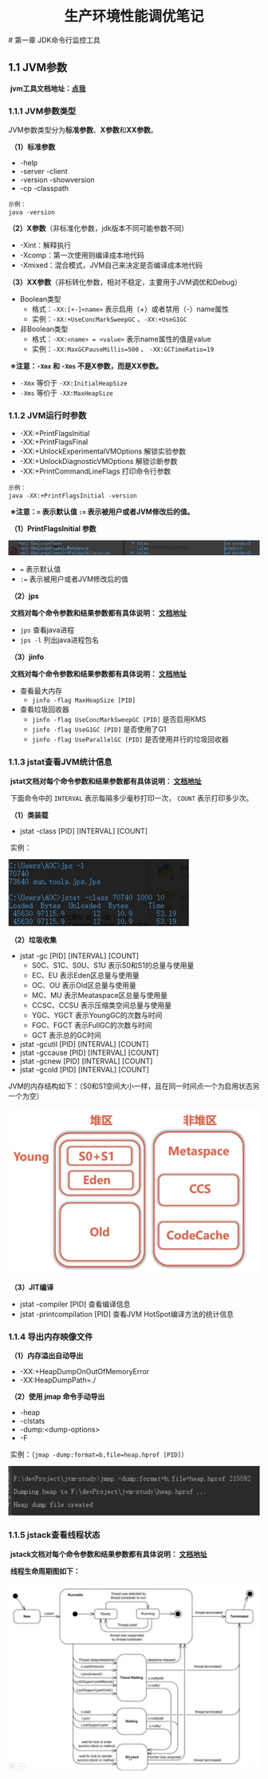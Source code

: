 <h1 style="font-weight:bold;"><center>生产环境性能调优笔记</center></h1>
# 第一章 JDK命令行监控工具

## 1.1 JVM参数

​		**jvm工具文档地址：[点我](https://docs.oracle.com/javase/8/docs/technotes/tools/unix/index.html)**

### 1.1.1 JVM参数类型

​		JVM参数类型分为**标准参数**、**X参数**和**XX参数**。

​		**（1）标准参数**

- -help
- -server -client
- -version -showversion
- -cp -classpath

````shell
示例：
java -version
````

​		**（2）X参数**（非标准化参数，jdk版本不同可能参数不同）

- -Xint：解释执行
- -Xcomp：第一次使用则编译成本地代码
- -Xmixed：混合模式，JVM自己来决定是否编译成本地代码

​		**（3）XX参数**（非标转化参数，相对不稳定，主要用于JVM调优和Debug）

- Boolean类型
  - 格式：`-XX:[+-]<name>` 表示启用（+）或者禁用（-）name属性
  - 实例：`-XX:+UseConcMarkSweepGC` 、`-XX:+UseG1GC`
- 非Boolean类型
  - 格式：`-XX:<name> = <value>` 表示name属性的值是value
  - 实例：`-XX:MaxGCPauseMillis=500` 、 `-XX:GCTimeRatio=19` 



​		**※注意：`-Xmx` 和 `-Xms` 不是X参数，而是XX参数。**

- `-Xmx` 等价于 `-XX:InitialHeapSize`
- `-Xms` 等价于 `-XX:MaxHeapSize`

### 1.1.2 JVM运行时参数

- -XX:+PrintFlagsInitial
- -XX:+PrintFlagsFinal
- -XX:+UnlockExperimentalVMOptions 解锁实验参数
- -XX:+UnlockDiagnosticVMOptions 解锁诊断参数
- -XX:+PrintCommandLineFlags 打印命令行参数

````shell
示例：
java -XX:+PrintFlagsInitial -version
````

​		**※注意：`=` 表示默认值 `:=` 表示被用户或者JVM修改后的值。**

​		**（1）PrintFlagsInitial 参数**

![image-20200213141336823](assets/image-20200213141336823.png)

- `=` 表示默认值
- `:=` 表示被用户或者JVM修改后的值

​		**（2）jps**

​		**文档对每个命令参数和结果参数都有具体说明： [文档地址](https://docs.oracle.com/javase/8/docs/technotes/tools/unix/jps.html#CHDCGECD)**

- `jps` 查看java进程
- `jps -l` 列出java进程包名

​		**（3）jinfo**

​		**文档对每个命令参数和结果参数都有具体说明： [文档地址](https://docs.oracle.com/javase/8/docs/technotes/tools/unix/jinfo.html#BCGEBFDD)**

- 查看最大内存
  - `jinfo -flag MaxHeapSize [PID]`
- 查看垃圾回收器
  - `jinfo -flag UseConcMarkSweepGC [PID]` 是否启用KMS
  - `jinfo -flag UseG1GC [PID]` 是否使用了G1
  - `jinfo -flag UseParallelGC [PID]` 是否使用并行的垃圾回收器

### 1.1.3 jstat查看JVM统计信息

​		**jstat文档对每个命令参数和结果参数都有具体说明： [文档地址](https://docs.oracle.com/javase/8/docs/technotes/tools/unix/jstat.html#BEHHGFAE)**

​		下面命令中的 `INTERVAL` 表示每隔多少毫秒打印一次， `COUNT` 表示打印多少次。

​		**（1）类装载**

- jstat -class [PID] [INTERVAL] [COUNT]

​		实例：

![image-20200214122723118](assets/image-20200214122723118.png)

​		**（2）垃圾收集**

- jstat -gc [PID] [INTERVAL] [COUNT]
  - S0C、S1C、S0U、S1U 表示S0和S1的总量与使用量
  - EC、EU 表示Eden区总量与使用量
  - OC、OU 表示Old区总量与使用量
  - MC、MU 表示Meataspace区总量与使用量
  - CCSC、CCSU 表示压缩类空间总量与使用量
  - YGC、YGCT 表示YoungGC的次数与时间
  - FGC、FGCT 表示FullGC的次数与时间
  - GCT 表示总的GC时间
- jstat -gcutil [PID] [INTERVAL] [COUNT]
- jstat -gccause [PID] [INTERVAL] [COUNT]
- jstat -gcnew [PID] [INTERVAL] [COUNT]
- jstat -gcold [PID] [INTERVAL] [COUNT]



​		JVM的内存结构如下：（S0和S1空间大小一样，且在同一时间点一个为启用状态另一个为空）

![image-20200214124217570](assets/image-20200214124217570.png)

​		**（3）JIT编译**

- jstat -compiler [PID]  查看编译信息
- jstat -printcompilation [PID] 查看JVM HotSpot编译方法的统计信息

### 1.1.4 导出内存映像文件

​		**（1）内存溢出自动导出**

- -XX:+HeapDumpOnOutOfMemoryError
- -XX:HeapDumpPath=./

​		**（2）使用 jmap 命令手动导出**

- -heap
- -clstats
- -dump:\<dump-options>
- -F

​		实例：（`jmap -dump:format=b,file=heap.hprof [PID]`）

![image-20200215213653056](assets/image-20200215213653056.png)

### 1.1.5 jstack查看线程状态

​			**jstack文档对每个命令参数和结果参数都有具体说明： [文档地址](https://docs.oracle.com/javase/8/docs/technotes/tools/unix/jstack.html#BABGJDIF)**

​		**线程生命周期图如下：**

![image-20200220190401119](assets/image-20200220190401119.png)
